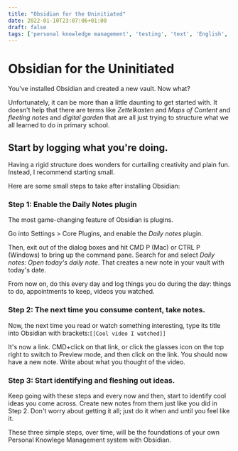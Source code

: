 ```yaml
---
title: "Obsidian for the Uninitiated"
date: 2022-01-10T23:07:06+01:00
draft: false
tags: ['personal knowledge management', 'testing', 'text', 'English', 'ship30for30', 'obsidian']
---
```

# Obsidian for the Uninitiated

You've installed Obsidian and created a new vault. Now what?

Unfortunately, it can be more than a little daunting to get started with. It doesn't help that there are terms like _Zettelkasten_ and _Maps of Content_ and _fleeting notes_ and _digital garden_ that are all just trying to structure what we all learned to do in primary school.

## Start by logging what you're doing.

Having a rigid structure does wonders for curtailing creativity and plain fun. Instead, I recommend starting small.

Here are some small steps to take after installing Obsidian:

### **Step 1: Enable the Daily Notes plugin**

The most game-changing feature of Obsidian is plugins.

Go into Settings > Core Plugins, and enable the _Daily notes_ plugin.

Then, exit out of the dialog boxes and hit CMD P (Mac) or CTRL P (Windows) to bring up the command pane. Search for and select _Daily notes: Open today's daily note_. That creates a new note in your vault with today's date.

From now on, do this every day and log things you do during the day: things to do, appointments to keep, videos you watched.

### **Step 2: The next time you consume content, take notes.**

Now, the next time you read or watch something interesting, type its title into Obsidian with brackets:`[[Cool video I watched]]`

It's now a link. CMD+click on that link, or click the glasses icon on the top right to switch to Preview mode, and then click on the link. You should now have a new note. Write about what you thought of the video.

### **Step 3: Start identifying and fleshing out ideas.**

Keep going with these steps and every now and then, start to identify cool ideas you come across. Create new notes from them just like you did in Step 2. Don't worry about getting it all; just do it when and until you feel like it.

These three simple steps, over time, will be the foundations of your own Personal Knowlege Management system with Obsidian.

